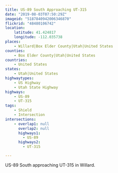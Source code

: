 ```yaml
---
title: US-89 South Approaching UT-315
date: "2019-08-03T07:50:29Z"
imageid: "5187840942006346870"
flickrid: "48480106742"
location:
    latitude: 41.424817
    longitude: -112.035738
places:
    - Willard|Box Elder County|Utah|United States
counties:
    - Box Elder County|Utah|United States
countries:
    - United States
states:
    - Utah|United States
highwaytypes:
    - US Highway
    - Utah State Highway
highways:
    - US-89
    - UT-315
tags:
    - Shield
    - Intersection
intersections:
    - overlap1: null
      overlap2: null
      highways1:
        - US-89
      highways2:
        - UT-315

---
```

US-89 South approaching UT-315 in Willard.